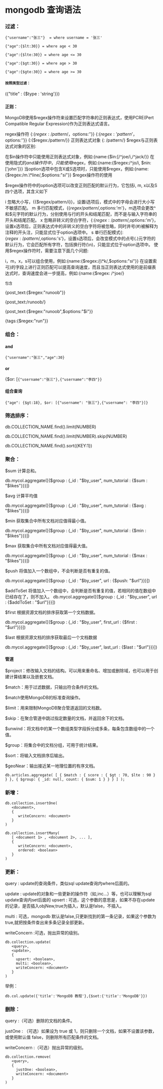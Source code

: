 # mongodb 查询语法

### 过滤：

`{"username":"张三"}  = where username = '张三'`

`{"age":{$lt:30}} = where age < 30`&#x20;

`{"age":{$lte:30}} = where age <= 30`

`{"age":{$gt:30}} = where age > 30`

`{"age":{$gte:30}} = where age >= 30`

#### `按照类型过滤：`

({"title" : {$type : 'string'\}})

### `正则：`

MongoDB使用$regex操作符来设置匹配字符串的正则表达式，使用PCRE(Pert Compatible Regular Expression)作为正则表达式语言。

regex操作符 {:{$regex:/pattern/，$options:’’\}} {:{$regex:’pattern’，$options:’’\}} {:{$regex:/pattern/\}} 正则表达式对象 {: /pattern/} $regex与正则表达式对象的区别:

在$in操作符中只能使用正则表达式对象，例如:{name:{$in:\[/^joe/i,/^jack/\}} 在使用隐式的$and操作符中，只能使用$regex，例如:{name:{$regex:/^jo/i, $nin:\['john']\}} 当option选项中包含X或S选项时，只能使用$regex，例如:{name:{$regex:/m.\*line/,$options:"si"\}} $regex操作符的使用

$regex操作符中的option选项可以改变正则匹配的默认行为，它包括i, m, x以及S四个选项，其含义如下

i 忽略大小写，\{{$regex/pattern/i\}}，设置i选项后，模式中的字母会进行大小写不敏感匹配。 m 多行匹配模式，\{{$regex/pattern/,$options:'m'}，m选项会更改^和$元字符的默认行为，分别使用与行的开头和结尾匹配，而不是与输入字符串的开头和结尾匹配。 x 忽略非转义的空白字符，{:{$regex:/pattern/,$options:'m'}，设置x选项后，正则表达式中的非转义的空白字符将被忽略，同时井号(#)被解释为注释的开头注，只能显式位于option选项中。 s 单行匹配模式{:{$regex:/pattern/,$options:'s'}，设置s选项后，会改变模式中的点号(.)元字符的默认行为，它会匹配所有字符，包括换行符(\n)，只能显式位于option选项中。 使用$regex操作符时，需要注意下面几个问题:

i，m，x，s可以组合使用，例如:{name:{$regex:/j\*k/,$options:"si"\}} 在设置索弓}的字段上进行正则匹配可以提高查询速度，而且当正则表达式使用的是前缀表达式时，查询速度会进一步提高，例如:{name:{$regex: /^joe/}

`包含`

{post\_text:{$regex:"runoob"\}}

{post\_text:/runoob/}

{post\_text:{$regex:"runoob",$options:"$i"\}}

{tags:{$regex:"run"\}}



### 组合：

#### and

`{"username":"张三","age":30}`

#### **or**

{$or: \[`{"username":"张三"},{"username":"李四"}}`

#### 组合查询

`{"age": {$gt:18}, $or: [{"username": "张三"},{"username": "李四"}]}`

### 筛选排序：

db.COLLECTION\_NAME.find().limit(NUMBER)

db.COLLECTION\_NAME.find().limit(NUMBER).skip(NUMBER)

db.COLLECTION\_NAME.find().sort({KEY:1})



### 聚合：

$sum 计算总和。&#x20;

db.mycol.aggregate(\[{$group : {\_id : "$by\_user", num\_tutorial : {$sum : "$likes"\}}}])&#x20;

$avg 计算平均值&#x20;

db.mycol.aggregate(\[{$group : {\_id : "$by\_user", num\_tutorial : {$avg : "$likes"\}}}])&#x20;

$min 获取集合中所有文档对应值得最小值。

db.mycol.aggregate(\[{$group : {\_id : "$by\_user", num\_tutorial : {$min : "$likes"\}}}])&#x20;

$max 获取集合中所有文档对应值得最大值。&#x20;

db.mycol.aggregate(\[{$group : {\_id : "$by\_user", num\_tutorial : {$max : "$likes"\}}}])&#x20;

$push 将值加入一个数组中，不会判断是否有重复的值。&#x20;

db.mycol.aggregate(\[{$group : {\_id : "$by\_user", url : {$push: "$url"\}}}])&#x20;

$addToSet 将值加入一个数组中，会判断是否有重复的值，若相同的值在数组中已经存在了，则不加入。 db.mycol.aggregate(\[{$group : {\_id : "$by\_user", url : {$addToSet : "$url"\}}}])&#x20;

$first 根据资源文档的排序获取第一个文档数据。&#x20;

db.mycol.aggregate(\[{$group : {\_id : "$by\_user", first\_url : {$first : "$url"\}}}])&#x20;

$last 根据资源文档的排序获取最后一个文档数据&#x20;

db.mycol.aggregate(\[{$group : {\_id : "$by\_user", last\_url : {$last : "$url"\}}}])

#### 管道

$project：修改输入文档的结构。可以用来重命名、增加或删除域，也可以用于创建计算结果以及嵌套文档。&#x20;

$match：用于过滤数据，只输出符合条件的文档。

$match使用MongoDB的标准查询操作。&#x20;

$limit：用来限制MongoDB聚合管道返回的文档数。&#x20;

$skip：在聚合管道中跳过指定数量的文档，并返回余下的文档。&#x20;

$unwind：将文档中的某一个数组类型字段拆分成多条，每条包含数组中的一个值。&#x20;

$group：将集合中的文档分组，可用于统计结果。&#x20;

$sort：将输入文档排序后输出。&#x20;

$geoNear：输出接近某一地理位置的有序文档。

`db.articles.aggregate( [ { $match : { score : { $gt : 70, $lte : 90 } } }, { $group: { _id: null, count: { $sum: 1 } } } ] );`

### 新增：

```
db.collection.insertOne(
   <document>,
   {
      writeConcern: <document>
   }
)
```



```
db.collection.insertMany(
   [ <document 1> , <document 2>, ... ],
   {
      writeConcern: <document>,
      ordered: <boolean>
   }
)
```

### 更新：

query : update的查询条件，类似sql update查询内where后面的。&#x20;

update : update的对象和一些更新的操作符（如$,$inc...）等，也可以理解为sql update查询内set后面的 upsert : 可选，这个参数的意思是，如果不存在update的记录，是否插入objNew,true为插入，默认是false，不插入。&#x20;

multi : 可选，mongodb 默认是false,只更新找到的第一条记录，如果这个参数为true,就把按条件查出来多条记录全部更新。&#x20;

writeConcern :可选，抛出异常的级别。

```
db.collection.update(
   <query>,
   <update>,
   {
     upsert: <boolean>,
     multi: <boolean>,
     writeConcern: <document>
   }
)
```

举例：

```
db.col.update({'title':'MongoDB 教程'},{$set:{'title':'MongoDB'}})
```

### 删除：

query :（可选）删除的文档的条件。&#x20;

justOne : （可选）如果设为 true 或 1，则只删除一个文档，如果不设置该参数，或使用默认值 false，则删除所有匹配条件的文档。&#x20;

writeConcern :（可选）抛出异常的级别。

```
db.collection.remove(
   <query>,
   {
     justOne: <boolean>,
     writeConcern: <document>
   }
)
```



